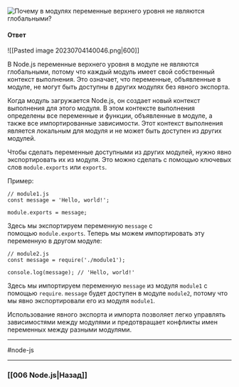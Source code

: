 ![Почему в модулях переменные верхнего уровня не являются глобальными?](https://youtu.be/R76_xPjzUd8?t=554)

#### Ответ

![[Pasted image 20230704140046.png|600]]

В Node.js переменные верхнего уровня в модуле не являются глобальными, потому что каждый модуль имеет свой собственный контекст выполнения. Это означает, что переменные, объявленные в модуле, не могут быть доступны в других модулях без явного экспорта.

Когда модуль загружается Node.js, он создает новый контекст выполнения для этого модуля. В этом контексте выполнения определены все переменные и функции, объявленные в модуле, а также все импортированные зависимости. Этот контекст выполнения является локальным для модуля и не может быть доступен из других модулей.

Чтобы сделать переменные доступными из других модулей, нужно явно экспортировать их из модуля. Это можно сделать с помощью ключевых слов `module.exports` или `exports`.

Пример:

```
// module1.js
const message = 'Hello, world!';

module.exports = message;
```

Здесь мы экспортируем переменную `message` с помощью `module.exports`. Теперь мы можем импортировать эту переменную в другом модуле:

```
// module2.js
const message = require('./module1');

console.log(message); // 'Hello, world!'
```

Здесь мы импортируем переменную `message` из модуля `module1` с помощью `require`. `message` будет доступен в модуле `module2`, потому что мы явно экспортировали его из модуля `module1`.

Использование явного экспорта и импорта позволяет легко управлять зависимостями между модулями и предотвращает конфликты имен переменных между разными модулями.

___
#node-js 

___

### [[006 Node.js|Назад]]

